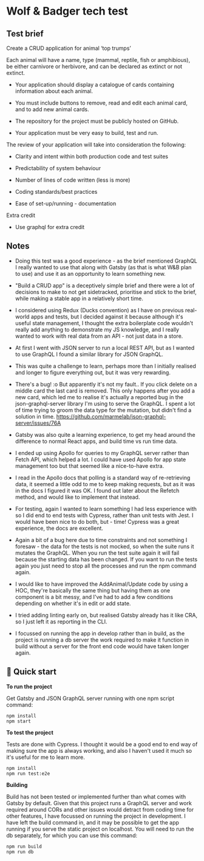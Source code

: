 # Wolf & Badger tech test

## Test brief

Create a CRUD application for animal ‘top trumps’

Each animal will have a name, type (mammal, reptile, fish or amphibious), be either carnivore or herbivore, and can be declared as extinct or not extinct.

- Your application should display a catalogue of cards containing information about each animal.

- You must include buttons to remove, read and edit each animal card, and to add new animal cards.

- The repository for the project must be publicly hosted on GitHub.

- Your application must be very easy to build, test and run.

The review of your application will take into consideration the following:

- Clarity and intent within both production code and test suites

- Predictability of system behaviour

- Number of lines of code written (less is more)

- Coding standards/best practices

- Ease of set-up/running - documentation

Extra credit

- Use graphql for extra credit

## Notes

- Doing this test was a good experience - as the brief mentioned GraphQL I really wanted to use that along with Gatsby (as that is what W&B plan to use) and use it as an opportunity to learn something new.
- "Build a CRUD app" is a deceptively simple brief and there were a lot of decisions to make to not get sidetracked, prioritise and stick to the brief, while making a stable app in a relatively short time.
- I considered using Redux (Ducks convention) as I have on previous real-world apps and tests, but I decided against it because although it's useful state management, I thought the extra boilerplate code wouldn't really add anything to demonstrate my JS knowledge, and I really wanted to work with real data from an API - not just data in a store.
- At first I went with JSON server to run a local REST API, but as I wanted to use GraphQL I found a similar library for JSON GraphQL.
- This was quite a challenge to learn, perhaps more than I initially realised and longer to figure everything out, but it was very rewarding.
- There's a bug! :o But apparently it's not my fault..
  If you click delete on a middle card the last card is removed. This only happens after you add a new card, which led me to realise it's actually a reported bug in the json-graphql-server library I'm using to serve the GraphQL. I spent a lot of time trying to groom the data type for the mutation, but didn't find a solution in time.
  https://github.com/marmelab/json-graphql-server/issues/76A

- Gatsby was also quite a learning experience, to get my head around the difference to normal React apps, and build time vs run time data.
- I ended up using Apollo for queries to my GraphQL server rather than Fetch API, which helped a lot. I could have used Apollo for app state management too but that seemed like a nice-to-have extra.
- I read in the Apollo docs that polling is a standard way of re-retrieving data, it seemed a little odd to me to keep making requests, but as it was in the docs I figured it was OK. I found out later about the Refetch method, and would like to implement that instead.
- For testing, again I wanted to learn something I had less experience with so I did end to end tests with Cypress, rather than unit tests with Jest. I would have been nice to do both, but - time! Cypress was a great experience, the docs are excellent.
- Again a bit of a bug here due to time constraints and not something I foresaw - the data for the tests is not mocked, so when the suite runs it mutates the GraphQL. When you run the test suite again it will fail because the starting data has been changed. If you want to run the tests again you just need to stop all the processes and run the npm command again.

- I would like to have improved the AddAnimal/Update code by using a HOC, they're basically the same thing but having them as one component is a bit messy, and I've had to add a few conditions depending on whether it's in edit or add state.

- I tried adding linting early on, but realised Gatsby already has it like CRA, so I just left it as reporting in the CLI.

- I focussed on running the app in develop rather than in build, as the project is running a db server the work required to make it function in build without a server for the front end code would have taken longer again.

## 🚀 Quick start

**To run the project**

Get Gatsby and JSON GraphQL server running with one npm script command:

```shell
npm install
npm start
```

**To test the project**

Tests are done with Cypress. I thought it would be a good end to end way of making sure the app is always working, and also I haven't used it much so it's useful for me to learn more.

```shell
npm install
npm run test:e2e
```

**Building**

Build has not been tested or implemented further than what comes with Gatsby by default. Given that this project runs a GraphQL server and work required around CORs and other issues would detract from coding time for other features, I have focussed on running the project in development. I have left the build command in, and it may be possible to get the app running if you serve the static project on localhost. You will need to run the db separately, for which you can use this command:

```shell
npm run build
npm run db
```

